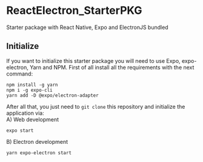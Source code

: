 # ReactElectron_StarterPKG
Starter package with React Native, Expo and ElectronJS bundled

## Initialize
If you want to initialize this starter package you will need to use Expo, expo-electron, Yarn and NPM.
First of all install all the requirements with the next command:
```
npm install -g yarn
npm i -g expo-cli
yarn add -D @expo/electron-adapter
```
After all that, you just need to ``git clone`` this repository and initialize the application via:\
A) Web development
```
expo start
```
B) Electron development
```
yarn expo-electron start
```
